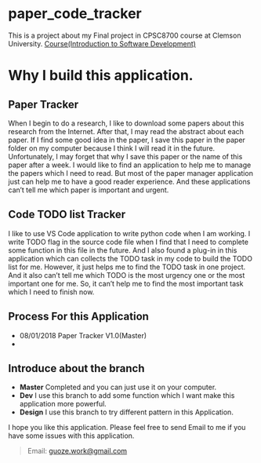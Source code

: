 # paper_code_tracker
This is a project about my Final project in CPSC8700 course at Clemson University.
[Course(Introduction to Software Development)](https://people.cs.clemson.edu/~malloy/courses/8700-2018/index.html)

# Why I build this application.
## Paper Tracker
When I begin to do a research, I like to download some papers about this research from the Internet. After that, I may read the abstract about each paper. If I find some good idea in the paper, I save this paper in the paper folder on my computer because I think I will read it in the future. Unfortunately, I may forget that why I save this paper or the name of this paper after a week. I would like to find an application to help me to manage the papers which I need to read. But most of the paper manager application just can help me to have a good reader experience. And these applications can’t tell me which paper is important and urgent.

## Code TODO list Tracker
I like to use VS Code application to write python code when I am working. I write TODO flag in the source code file when I find that I need to complete some function in this file in the future. And I also found a plug-in in this application which can collects the TODO task in my code to build the TODO list for me. However, it just helps me to find the TODO task in one project. And it also can’t tell me which TODO is the most urgency one or the most important one for me. So, it can’t help me to find the most important task which I need to finish now.

## Process For this Application
- 08/01/2018 Paper Tracker V1.0(Master)
- 

## Introduce about the branch
- **Master** Completed and you can just use it on your computer.
- **Dev** I use this branch to add some function which I want make this application more powerful.
- **Design** I use this branch to try different pattern in this Application.

I hope you like this application. Please feel free to send Email to me if you have some issues with this application.
> Email: guoze.work@gmail.com
